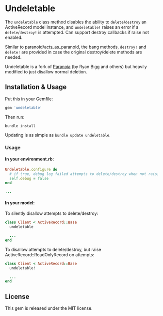 # Undeletable

The `undeletable` class method disables the ability to `delete`/`destroy` an ActiveRecord model instance, and `undeletable!` raises an error if a `delete`/`destroy!` is attempted. Can support destroy callbacks if raise not enabled.

Similar to paranoid/acts_as_paranoid, the bang methods, `destroy!` and `delete!` are provided in case the original destroy/delete methods are needed.

Undeletable is a fork of [Paranoia][paranoia] (by Ryan Bigg and others) but heavily modified to just disallow normal deletion.

## Installation & Usage

Put this in your Gemfile:

```ruby
gem 'undeletable'
```

Then run:

```shell
bundle install
```

Updating is as simple as `bundle update undeletable`.

### Usage

#### In your environment.rb:

```ruby
Undeletable.configure do
  # if true, debug log failed attempts to delete/destroy when not raising error
  self.debug = false
end

...
```

#### In your model:

To silently disallow attempts to delete/destroy:

```ruby
class Client < ActiveRecord::Base
  undeletable

  ...
end
```

To disallow attempts to delete/destroy, but raise ActiveRecord::ReadOnlyRecord on attempts:

```ruby
class Client < ActiveRecord::Base
  undeletable!

  ...
end
```

## License

This gem is released under the MIT license.

[paranoia]: https://github.com/radar/paranoia
